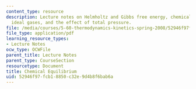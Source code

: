 ```yaml
---
content_type: resource
description: Lecture notes on Helmholtz and Gibbs free energy, chemical equilibrium,
  ideal gases, and the effect of total pressure.
file: /media/courses/5-60-thermodynamics-kinetics-spring-2008/52946f97fcb18850c32e9d4b8f6bab6a_5_60_lecture15.pdf
file_type: application/pdf
learning_resource_types:
- Lecture Notes
ocw_type: OCWFile
parent_title: Lecture Notes
parent_type: CourseSection
resourcetype: Document
title: Chemical Equilibrium
uid: 52946f97-fcb1-8850-c32e-9d4b8f6bab6a
---
```

